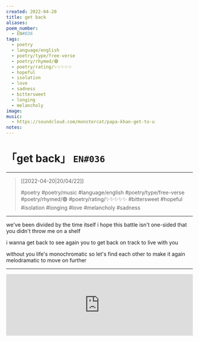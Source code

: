 ```yaml
---
created: 2022-04-20
title: get back
aliases:
poem_number:
  - EN#036
tags:
  - poetry
  - language/english
  - poetry/type/free-verse
  - poetry/rhymed/🟢
  - poetry/rating/✨✨✨✨✨
  - hopeful
  - isolation
  - love
  - sadness
  - bittersweet
  - longing
  - melancholy
image:
music:
  - https://soundcloud.com/monstercat/papa-khan-get-to-u
notes:
---
```

# 「get back」 `EN#036`

---

> [[2022-04-20|20/04/22]]
> 
> #poetry 
> #poetry/music 
> #language/english 
> #poetry/type/free-verse 
> #poetry/rhymed/🟢 
> #poetry/rating/✨✨✨✨✨ 
> #bittersweet #hopeful #isolation #longing #love #melancholy #sadness 

---

we've been divided
by the time itself
i hope this battle isn't one-sided
that you didn't throw me on a shelf

i wanna get back
to see again you
to get back on track
to live with you

without you life's monochromatic
so let's find each other
to make it again melodramatic
to move on further

---

<iframe width="100%" height="166" scrolling="no" frameborder="no" allow="autoplay" src="https://w.soundcloud.com/player/?url=https%3A//api.soundcloud.com/tracks/1249566160&color=%23ff5500&auto_play=false&hide_related=false&show_comments=true&show_user=true&show_reposts=false&show_teaser=true&visual=true"></iframe>